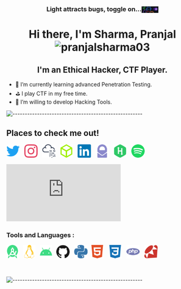 <h3 align="center" style="vertical-align:middle">Light attracts bugs, toggle on...<a href="https://github.com/settings/appearance" title="Click to toggle dark mode on."><img height="17.5" width="43.75" style="vertical-align:middle" src="https://raw.githubusercontent.com/pranjalsharma03/pranjalsharma03/master/icons/github_dark_alien.png" alt="dark toggle"/></a></h3> 

<h1 align="center"> Hi there, I'm Sharma, Pranjal <img src="https://komarev.com/ghpvc/?username=pranjalsharma03&color=008080&style=flat&label=Views" alt="pranjalsharma03" /> </h1>



<h2 align="center"> I'm an Ethical Hacker, CTF Player. </h2>

- 🌱 I’m currently learning advanced Penetration Testing.
- ⛳ I play CTF in my free time.
- 🎈 I’m willing to develop Hacking Tools.
  

![-----------------------------------------------------](https://raw.githubusercontent.com/andreasbm/readme/master/assets/lines/aqua.png)

## Places to check me out!

[<img height="35" width="35" src="https://raw.githubusercontent.com/pranjalsharma03/pranjalsharma03/master/icons/twitter.svg" alt="Twitter" />][twitter] &nbsp;
[<img height="35" width="35" src="https://raw.githubusercontent.com/pranjalsharma03/pranjalsharma03/main/icons/instagram.svg" alt="Instagram" />][instagram] &nbsp;
[<img height="35" width="35" src="https://raw.githubusercontent.com/pranjalsharma03/pranjalsharma03/main/icons/tryhackme.svg" alt="TryHackMe" />][tryhackme] &nbsp;
[<img height="35" width="35" src="https://raw.githubusercontent.com/pranjalsharma03/pranjalsharma03/main/icons/hackthebox.svg" alt="HackTheBox" />][hackthebox] &nbsp;
[<img height="35" width="35" src="https://raw.githubusercontent.com/pranjalsharma03/pranjalsharma03/master/icons/linkedin.svg" alt="LinkedIn" />][linkedin] &nbsp;
[<img height="35" width="35" src="https://raw.githubusercontent.com/pranjalsharma03/pranjalsharma03/master/icons/protonmail.svg" alt="Protonmail" />][protonmail] &nbsp;
[<img height="35" width="35" src="https://raw.githubusercontent.com/pranjalsharma03/pranjalsharma03/master/icons/hackerrank.svg" alt="HackerRank" />][hackerrank] &nbsp;
[<img height="35" width="35" src="https://raw.githubusercontent.com/pranjalsharma03/pranjalsharma03/master/icons/spotify.svg" alt="Spotify" />][spotify] &nbsp;
<iframe src="https://tryhackme.com/api/v2/badges/public-profile?userPublicId=62471" style='border:none;'></iframe> &nbsp;

### Tools and Languages :


[<img height="35" width="32" src="https://raw.githubusercontent.com/pranjalsharma03/pranjalsharma03/master/icons/androidstudio.svg" alt="Android Studio" />](# "Android Studio") &nbsp;
[<img height="35" width="32" src="https://raw.githubusercontent.com/pranjalsharma03/pranjalsharma03/master/icons/linux.svg" alt="Linux" />](# "Kali Linux") &nbsp;
[<img height="35" width="32" src="https://raw.githubusercontent.com/pranjalsharma03/pranjalsharma03/master/icons/android.svg" alt="Android" />](# "Android OS") &nbsp;
[<img height="35" width="35" src="https://raw.githubusercontent.com/pranjalsharma03/pranjalsharma03/master/icons/github.svg" alt="GitHub" />](# "GitHub") &nbsp;
[<img height="35" width="35" src="https://raw.githubusercontent.com/pranjalsharma03/pranjalsharma03/master/icons/python.svg" alt="Python" />](# "Python")&nbsp;
[<img height="35" width="35" src="https://raw.githubusercontent.com/pranjalsharma03/pranjalsharma03/master/icons/html5.svg" alt="HTML5" />](# "HTML5") &nbsp;
[<img height="35" width="35" src="https://raw.githubusercontent.com/pranjalsharma03/pranjalsharma03/master/icons/css3.svg" alt="CSS 3" />](# "CSS3") &nbsp;
[<img height="35" width="35" src="https://raw.githubusercontent.com/pranjalsharma03/pranjalsharma03/master/icons/php.svg" alt="PHP" />](# "PHP") &nbsp;
[<img height="35" width="35" src="https://raw.githubusercontent.com/pranjalsharma03/pranjalsharma03/master/icons/ruby.svg" alt="Ruby" />](# "Ruby") &nbsp;


<br />

![-----------------------------------------------------](https://raw.githubusercontent.com/andreasbm/readme/master/assets/lines/aqua.png)

<br />




[twitter]: https://twitter.com/pranjal_y2j
[linkedin]: https://www.linkedin.com/in/pranjal-sharma-79aa4019b/
[protonmail]: mailto:pjy2j@protonmail.com?subject=From%20GitHub 
[hackerrank]: https://www.hackerrank.com/sharma_pranjal71 
[spotify]: https://open.spotify.com/user/31plhhhdxai5fn2vxuv3pi55uqr4
[instagram]: https://www.instagram.com/pranjal_y2j_/
[tryhackme]: https://tryhackme.com/p/pranjal
[hackthebox]: https://www.hackthebox.eu/home/users/profile/323576
